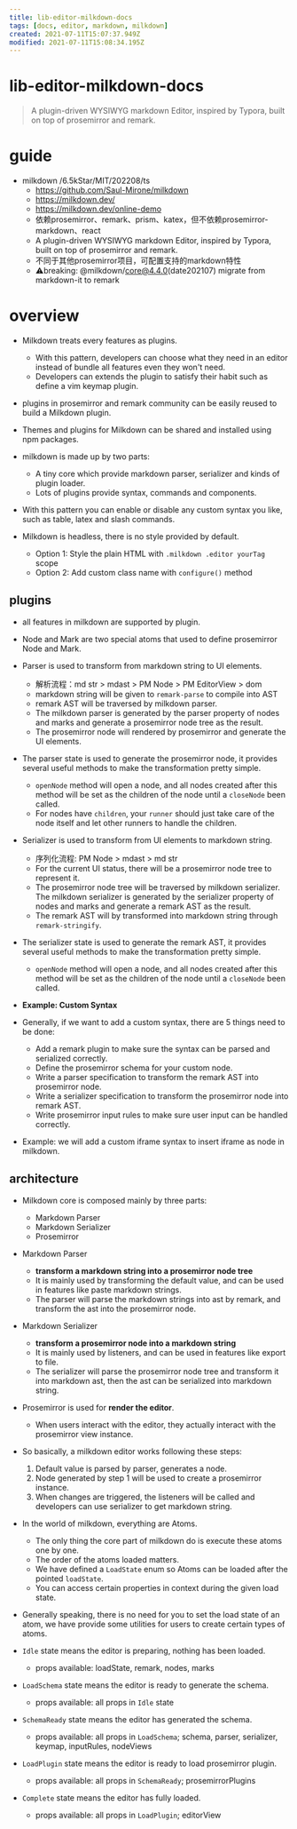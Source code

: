 ```yaml
---
title: lib-editor-milkdown-docs
tags: [docs, editor, markdown, milkdown]
created: 2021-07-11T15:07:37.949Z
modified: 2021-07-11T15:08:34.195Z
---
```


# lib-editor-milkdown-docs

> A plugin-driven WYSIWYG markdown Editor, inspired by Typora, built on top of prosemirror and remark.

# guide
- milkdown /6.5kStar/MIT/202208/ts
  - https://github.com/Saul-Mirone/milkdown
  - https://milkdown.dev/
  - https://milkdown.dev/online-demo
  - 依赖prosemirror、remark、prism、katex，但不依赖prosemirror-markdown、react
  - A plugin-driven WYSIWYG markdown Editor, inspired by Typora, built on top of prosemirror and remark.
  - 不同于其他prosemirror项目，可配置支持的markdown特性
  - ⚠️️breaking: @milkdown/core@4.4.0(date202107) migrate from markdown-it to remark
# overview
- Milkdown treats every features as plugins.
  - With this pattern, developers can choose what they need in an editor instead of bundle all features even they won't need.
  - Developers can extends the plugin to satisfy their habit such as define a vim keymap plugin.
- plugins in prosemirror and remark community can be easily reused to build a Milkdown plugin.
- Themes and plugins for Milkdown can be shared and installed using npm packages.

- milkdown is made up by two parts:
  - A tiny core which provide markdown parser, serializer and kinds of plugin loader.
  - Lots of plugins provide syntax, commands and components.
- With this pattern you can enable or disable any custom syntax you like, such as table, latex and slash commands.

- Milkdown is headless, there is no style provided by default.
  - Option 1: Style the plain HTML with `.milkdown .editor yourTag` scope
  - Option 2: Add custom class name with `configure()` method

## plugins

- all features in milkdown are supported by plugin.

- Node and Mark are two special atoms that used to define prosemirror Node and Mark.

- Parser is used to transform from markdown string to UI elements.
  - 解析流程：md str > mdast > PM Node > PM EditorView > dom
  - markdown string will be given to `remark-parse` to compile into AST
  - remark AST will be traversed by milkdown parser. 
  - The milkdown parser is generated by the parser property of nodes and marks and generate a prosemirror node tree as the result.
  - The prosemirror node will rendered by prosemirror and generate the UI elements.

- The parser state is used to generate the prosemirror node, it provides several useful methods to make the transformation pretty simple.
  - `openNode` method will open a node, and all nodes created after this method will be set as the children of the node until a `closeNode` been called.
  - For nodes have `children`, your `runner` should just take care of the node itself and let other runners to handle the children.

- Serializer is used to transform from UI elements to markdown string.
  - 序列化流程: PM Node > mdast > md str
  - For the current UI status, there will be a prosemirror node tree to represent it.
  - The prosemirror node tree will be traversed by milkdown serializer. The milkdown serializer is generated by the serializer property of nodes and marks and generate a remark AST as the result.
  - The remark AST will by transformed into markdown string through `remark-stringify`.

- The serializer state is used to generate the remark AST, it provides several useful methods to make the transformation pretty simple.
  - `openNode` method will open a node, and all nodes created after this method will be set as the children of the node until a `closeNode` been called.

- **Example: Custom Syntax**
- Generally, if we want to add a custom syntax, there are 5 things need to be done:
  - Add a remark plugin to make sure the syntax can be parsed and serialized correctly.
  - Define the prosemirror schema for your custom node.
  - Write a parser specification to transform the remark AST into prosemirror node.
  - Write a serializer specification to transform the prosemirror node into remark AST.
  - Write prosemirror input rules to make sure user input can be handled correctly.
- Example: we will add a custom iframe syntax to insert iframe as node in milkdown.

## architecture

- Milkdown core is composed mainly by three parts:
  - Markdown Parser
  - Markdown Serializer
  - Prosemirror

- Markdown Parser
  - **transform a markdown string into a prosemirror node tree**
  - It is mainly used by transforming the default value, and can be used in features like paste markdown strings.
  - The parser will parse the markdown strings into ast by remark, 
  and transform the ast into the prosemirror node.

- Markdown Serializer
  - **transform a prosemirror node into a markdown string**
  - It is mainly used by listeners, and can be used in features like export to file.
  - The serializer will parse the prosemirror node tree and transform it into markdown ast, 
  then the ast can be serialized into markdown string.

- Prosemirror is used for **render the editor**.
  - When users interact with the editor, they actually interact with the prosemirror view instance.

- So basically, a milkdown editor works following these steps:
  1. Default value is parsed by parser, generates a node.
  2. Node generated by step 1 will be used to create a prosemirror instance.
  3. When changes are triggered, the listeners will be called and developers can use serializer to get markdown string.

- In the world of milkdown, everything are Atoms.
  - The only thing the core part of milkdown do is execute these atoms one by one.
  - The order of the atoms loaded matters.
  - We have defined a `LoadState` enum so Atoms can be loaded after the pointed `loadState`.
  - You can access certain properties in context during the given load state.

- Generally speaking, there is no need for you to set the load state of an atom, we have provide some utilities for users to create certain types of atoms.
- `Idle` state means the editor is preparing, nothing has been loaded.
  - props available: loadState, remark, nodes, marks
- `LoadSchema` state means the editor is ready to generate the schema.
  - props available: all props in `Idle` state
- `SchemaReady` state means the editor has generated the schema.
  - props available: all props in `LoadSchema`; schema, parser, serializer, keymap, inputRules, nodeViews
- `LoadPlugin` state means the editor is ready to load prosemirror plugin.
  - props available: all props in `SchemaReady`; prosemirrorPlugins
- `Complete` state means the editor has fully loaded.
  - props available: all props in `LoadPlugin`; editorView
